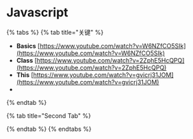 # Javascript

{% tabs %}
{% tab title="关键" %}
* **Basics**  [https://www.youtube.com/watch?v=W6NZfCO5SIk](https://www.youtube.com/watch?v=W6NZfCO5SIk)
* **Class**    [https://www.youtube.com/watch?v=2ZphE5HcQPQ](https://www.youtube.com/watch?v=2ZphE5HcQPQ)
* **This**      [https://www.youtube.com/watch?v=gvicrj31JOM](https://www.youtube.com/watch?v=gvicrj31JOM)
* 
{% endtab %}

{% tab title="Second Tab" %}

{% endtab %}
{% endtabs %}

